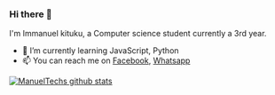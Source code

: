 ### Hi there 👋
I'm Immanuel kituku, a Computer science student currently a 3rd year.

* 🌱 I’m currently learning JavaScript, Python
* 📫 You can reach me on [Facebook](https://www.facebook.com/ManuelTechs/), [Whatsapp](https://wa.me/+254703103690)

[![ManuelTechs github stats](https://github-readme-stats.vercel.app/api?username=Manuel254)](https://github.com/Manuel254/github-readme-stats)

